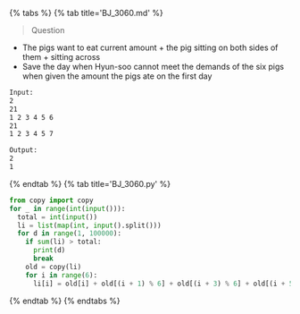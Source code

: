 {% tabs %}
{% tab title='BJ_3060.md' %}

> Question

* The pigs want to eat current amount + the pig sitting on both sides of them + sitting across
* Save the day when Hyun-soo cannot meet the demands of the six pigs when given the amount the pigs ate on the first day

```txt
Input:
2
21
1 2 3 4 5 6
21
1 2 3 4 5 7

Output:
2
1
```

{% endtab %}
{% tab title='BJ_3060.py' %}

```py
from copy import copy
for _ in range(int(input())):
  total = int(input())
  li = list(map(int, input().split()))
  for d in range(1, 100000):
    if sum(li) > total:
      print(d)
      break
    old = copy(li)
    for i in range(6):
      li[i] = old[i] + old[(i + 1) % 6] + old[(i + 3) % 6] + old[(i + 5) % 6]
```

{% endtab %}
{% endtabs %}

